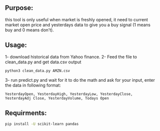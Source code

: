 ## Purpose:
this tool is only useful when market is freshly opened, it need to current market open price and yesterdays data to give you a buy signal (1 means buy and 0 means don't).

## Usage:
1- download historical data from Yahoo finance.
2- Feed the file to clean_data.py and get data.csv output
```bash
python3 clean_data.py AMZN.csv
```
3- run predict.py and wait for it to do the math and ask for your input, enter the data in following format:
```
YesterdayOpen, YesterdayHigh, YesterdayLow, YesterdayClose, YesterdayAdj Close, YesterdayVolume, Todays Open
```

## Requirments:
```bash
pip install -U scikit-learn pandas
```
